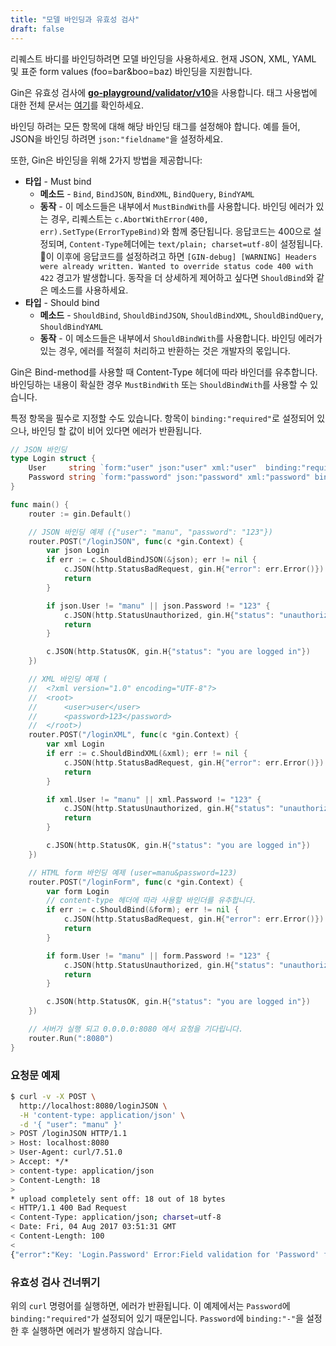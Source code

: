 ```yaml
---
title: "모델 바인딩과 유효성 검사"
draft: false
---
```


리퀘스트 바디를 바인딩하려면 모델 바인딩을 사용하세요. 현재 JSON, XML, YAML 및 표준 form values (foo=bar&boo=baz) 바인딩을 지원합니다.

Gin은 유효성 검사에 [**go-playground/validator/v10**](https://github.com/go-playground/validator)을 사용합니다. 태그 사용법에 대한 전체 문서는 [여기](https://pkg.go.dev/github.com/go-playground/validator/v10#hdr-Baked_In_Validators_and_Tags)를 확인하세요.

바인딩 하려는 모든 항목에 대해 해당 바인딩 태그를 설정해야 합니다. 예를 들어, JSON을 바인딩 하려면 `json:"fieldname"`을 설정하세요.

또한, Gin은 바인딩을 위해 2가지 방법을 제공합니다:

- **타입** - Must bind
  - **메소드** - `Bind`, `BindJSON`, `BindXML`, `BindQuery`, `BindYAML`
  - **동작** - 이 메소드들은 내부에서 `MustBindWith`를 사용합니다. 바인딩 에러가 있는 경우, 리퀘스트는 `c.AbortWithError(400, err).SetType(ErrorTypeBind)`와 함께 중단됩니다. 응답코드는 400으로 설정되며, `Content-Type`헤더에는 `text/plain; charset=utf-8`이 설정됩니다. 이 이후에 응답코드를 설정하려고 하면 `[GIN-debug] [WARNING] Headers were already written. Wanted to override status code 400 with 422` 경고가 발생합니다. 동작을 더 상세하게 제어하고 싶다면 `ShouldBind`와 같은 메소드를 사용하세요.
- **타입** - Should bind
  - **메소드** - `ShouldBind`, `ShouldBindJSON`, `ShouldBindXML`, `ShouldBindQuery`, `ShouldBindYAML`
  - **동작** - 이 메소드들은 내부에서 `ShouldBindWith`를 사용합니다. 바인딩 에러가 있는 경우, 에러를 적절히 처리하고 반환하는 것은 개발자의 몫입니다.

Gin은 Bind-method를 사용할 때 Content-Type 헤더에 따라 바인더를 유추합니다. 바인딩하는 내용이 확실한 경우 `MustBindWith` 또는 `ShouldBindWith`를 사용할 수 있습니다.

특정 항목을 필수로 지정할 수도 있습니다. 항목이 `binding:"required"`로 설정되어 있으나, 바인딩 할 값이 비어 있다면 에러가 반환됩니다.

```go
// JSON 바인딩
type Login struct {
	User     string `form:"user" json:"user" xml:"user"  binding:"required"`
	Password string `form:"password" json:"password" xml:"password" binding:"required"`
}

func main() {
	router := gin.Default()

	// JSON 바인딩 예제 ({"user": "manu", "password": "123"})
	router.POST("/loginJSON", func(c *gin.Context) {
		var json Login
		if err := c.ShouldBindJSON(&json); err != nil {
			c.JSON(http.StatusBadRequest, gin.H{"error": err.Error()})
			return
		}

		if json.User != "manu" || json.Password != "123" {
			c.JSON(http.StatusUnauthorized, gin.H{"status": "unauthorized"})
			return
		}

		c.JSON(http.StatusOK, gin.H{"status": "you are logged in"})
	})

	// XML 바인딩 예제 (
	//	<?xml version="1.0" encoding="UTF-8"?>
	//	<root>
	//		<user>user</user>
	//		<password>123</password>
	//	</root>)
	router.POST("/loginXML", func(c *gin.Context) {
		var xml Login
		if err := c.ShouldBindXML(&xml); err != nil {
			c.JSON(http.StatusBadRequest, gin.H{"error": err.Error()})
			return
		}

		if xml.User != "manu" || xml.Password != "123" {
			c.JSON(http.StatusUnauthorized, gin.H{"status": "unauthorized"})
			return
		}

		c.JSON(http.StatusOK, gin.H{"status": "you are logged in"})
	})

	// HTML form 바인딩 예제 (user=manu&password=123)
	router.POST("/loginForm", func(c *gin.Context) {
		var form Login
		// content-type 헤더에 따라 사용할 바인더를 유추합니다.
		if err := c.ShouldBind(&form); err != nil {
			c.JSON(http.StatusBadRequest, gin.H{"error": err.Error()})
			return
		}

		if form.User != "manu" || form.Password != "123" {
			c.JSON(http.StatusUnauthorized, gin.H{"status": "unauthorized"})
			return
		}

		c.JSON(http.StatusOK, gin.H{"status": "you are logged in"})
	})

	// 서버가 실행 되고 0.0.0.0:8080 에서 요청을 기다립니다.
	router.Run(":8080")
}
```

### 요청문 예제

```sh
$ curl -v -X POST \
  http://localhost:8080/loginJSON \
  -H 'content-type: application/json' \
  -d '{ "user": "manu" }'
> POST /loginJSON HTTP/1.1
> Host: localhost:8080
> User-Agent: curl/7.51.0
> Accept: */*
> content-type: application/json
> Content-Length: 18
>
* upload completely sent off: 18 out of 18 bytes
< HTTP/1.1 400 Bad Request
< Content-Type: application/json; charset=utf-8
< Date: Fri, 04 Aug 2017 03:51:31 GMT
< Content-Length: 100
<
{"error":"Key: 'Login.Password' Error:Field validation for 'Password' failed on the 'required' tag"}
```

### 유효성 검사 건너뛰기

위의 `curl` 명령어를 실행하면, 에러가 반환됩니다. 이 예제에서는 `Password`에 `binding:"required"`가 설정되어 있기 때문입니다. `Password`에 `binding:"-"`을 설정한 후 실행하면 에러가 발생하지 않습니다.
